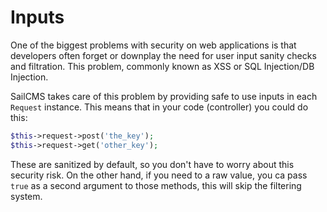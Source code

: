 # Inputs

One of the biggest problems with security on web applications is that developers often forget or downplay the need for
user input sanity checks and filtration. This problem, commonly known as XSS or SQL Injection/DB Injection.

SailCMS takes care of this problem by providing safe to use inputs in each `Request` instance. This means that in your code
(controller) you could do this:

```php
$this->request->post('the_key');
$this->request->get('other_key');
```

These are sanitized by default, so you don't have to worry about this security risk. On the other hand, if you need to
a raw value, you ca pass `true` as a second argument to those methods, this will skip the filtering system.
